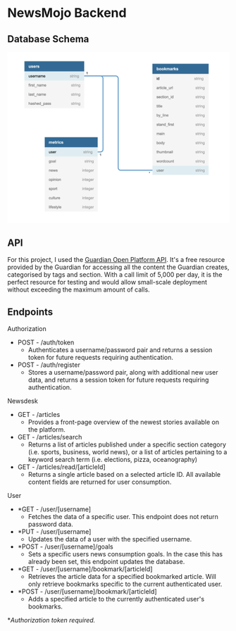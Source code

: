 # NewsMojo Backend

## Database Schema
![Database Schema](/database-schema.png)

## API
For this project, I used the [Guardian Open Platform API](https://open-platform.theguardian.com/). It's a free resource provided by the Guardian for accessing all the content the Guardian creates, categorised by tags and section. With a call limit of 5,000 per day, it is the perfect resource for testing and would allow small-scale deployment without exceeding the maximum amount of calls.

## Endpoints
Authorization
- POST - /auth/token
  - Authenticates a username/password pair and returns a session token for future requests requiring authentication.
- POST - /auth/register
  - Stores a username/password pair, along with additional new user data, and returns a session token for future requests requiring authentication.

Newsdesk
- GET - /articles
  - Provides a front-page overview of the newest stories available on the platform.
- GET - /articles/search
  - Returns a list of articles published under a specific section category (i.e. sports, business, world news), or a list of articles pertaining to a keyword search term (i.e. elections, pizza, oceanography)
- GET - /articles/read/[articleId]
  - Returns a single article based on a selected article ID. All available content fields are returned for user consumption.

User
- *GET - /user/[username]
  - Fetches the data of a specific user. This endpoint does not return password data.
- *PUT - /user/[username]
  - Updates the data of a user with the specified username.
- *POST - /user/[username]/goals
  - Sets a specific users news consumption goals. In the case this has already been set, this endpoint updates the database.
- *GET - /user/[username]/bookmark/[articleId]
  - Retrieves the article data for a specified bookmarked article. Will only retrieve bookmarks specific to the current authenticated user.
- *POST - /user/[username]/bookmark/[articleId]
  - Adds a specified article to the currently authenticated user's bookmarks.

**Authorization token required.*